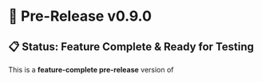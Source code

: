 # 🚀 Pre-Release v0.9.0

## 📋 Status: Feature Complete & Ready for Testing

This is a **feature-complete pre-release** version of